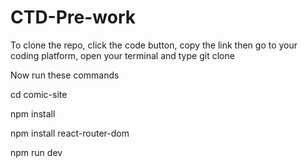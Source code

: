 # CTD-Pre-work

To clone the repo, click the code button, copy the link then go to your coding platform, open your terminal and type git clone <the copied url> 

Now run these commands

cd comic-site

npm install

npm install react-router-dom

npm run dev
